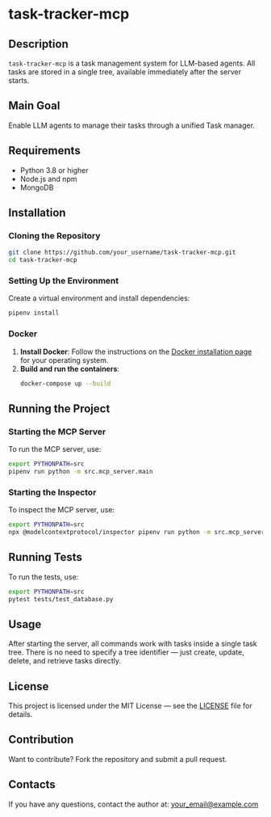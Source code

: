 # task-tracker-mcp

## Description
`task-tracker-mcp` is a task management system for LLM-based agents. All tasks are stored in a single tree, available immediately after the server starts.

## Main Goal
Enable LLM agents to manage their tasks through a unified Task manager.

## Requirements
- Python 3.8 or higher
- Node.js and npm
- MongoDB

## Installation

### Cloning the Repository
```bash
git clone https://github.com/your_username/task-tracker-mcp.git
cd task-tracker-mcp
```

### Setting Up the Environment
Create a virtual environment and install dependencies:
```bash
pipenv install
```

### Docker
1. **Install Docker**: Follow the instructions on the [Docker installation page](https://docs.docker.com/get-docker/) for your operating system.
2. **Build and run the containers**:
   ```bash
   docker-compose up --build
   ```

## Running the Project

### Starting the MCP Server
To run the MCP server, use:
```bash
export PYTHONPATH=src
pipenv run python -m src.mcp_server.main
```

### Starting the Inspector
To inspect the MCP server, use:
```bash
export PYTHONPATH=src
npx @modelcontextprotocol/inspector pipenv run python -m src.mcp_server.main
```

## Running Tests
To run the tests, use:
```bash
export PYTHONPATH=src
pytest tests/test_database.py
```

## Usage
After starting the server, all commands work with tasks inside a single task tree. There is no need to specify a tree identifier — just create, update, delete, and retrieve tasks directly.

## License
This project is licensed under the MIT License — see the [LICENSE](LICENSE) file for details.

## Contribution
Want to contribute? Fork the repository and submit a pull request.

## Contacts
If you have any questions, contact the author at: your_email@example.com